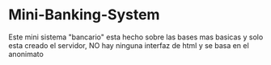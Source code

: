 # Mini-Banking-System

Este mini sistema "bancario" esta hecho sobre las bases mas basicas y solo esta creado el servidor, NO hay ninguna interfaz de html y se basa en el anonimato
